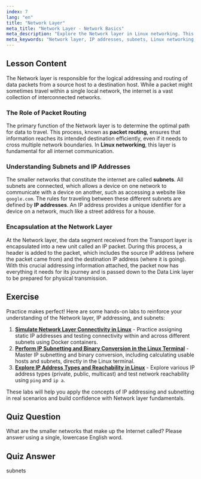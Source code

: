 ```yaml
---
index: 7
lang: "en"
title: "Network Layer"
meta_title: "Network Layer - Network Basics"
meta_description: "Explore the Network layer in Linux networking. This guide explains how IP addresses and subnets enable packet routing for data transmission across networks."
meta_keywords: "Network layer, IP addresses, subnets, Linux networking, packet routing, data transmission, OSI model, IP packet"
---
```


## Lesson Content

The Network layer is responsible for the logical addressing and routing of data packets from a source host to a destination host. While a packet might sometimes travel within a single local network, the internet is a vast collection of interconnected networks.

### The Role of Packet Routing

The primary function of the Network layer is to determine the optimal path for data to travel. This process, known as **packet routing**, ensures that information reaches its intended destination efficiently, even if it needs to cross multiple network boundaries. In **Linux networking**, this layer is fundamental for all internet communication.

### Understanding Subnets and IP Addresses

The smaller networks that constitute the internet are called **subnets**. All subnets are connected, which allows a device on one network to communicate with a device on another, such as accessing a website like `google.com`. The rules for traveling between these different subnets are defined by **IP addresses**. An IP address provides a unique identifier for a device on a network, much like a street address for a house.

### Encapsulation at the Network Layer

At the Network layer, the data segment received from the Transport layer is encapsulated into a new unit called an IP packet. During this process, a header is added to the packet, which includes the source IP address (where the packet came from) and the destination IP address (where it is going). With this crucial addressing information attached, the packet now has everything it needs for its journey and is passed down to the Data Link layer to be prepared for physical transmission.

## Exercise

Practice makes perfect! Here are some hands-on labs to reinforce your understanding of the Network layer, IP addressing, and subnets:

1. **[Simulate Network Layer Connectivity in Linux](https://labex.io/labs/comptia-simulate-network-layer-connectivity-in-linux-592752)** - Practice assigning static IP addresses and testing connectivity within and across different subnets using Docker containers.
2. **[Perform IP Subnetting and Binary Conversion in the Linux Terminal](https://labex.io/labs/comptia-perform-ip-subnetting-and-binary-conversion-in-the-linux-terminal-592782)** - Master IP subnetting and binary conversion, including calculating usable hosts and subnets, directly in the Linux terminal.
3. **[Explore IP Address Types and Reachability in Linux](https://labex.io/labs/comptia-explore-ip-address-types-and-reachability-in-linux-592780)** - Explore various IP address types (private, public, multicast) and test network reachability using `ping` and `ip a`.

These labs will help you apply the concepts of IP addressing and subnetting in real scenarios and build confidence with Network layer fundamentals.

## Quiz Question

What are the smaller networks that make up the Internet called? Please answer using a single, lowercase English word.

## Quiz Answer

subnets
